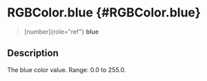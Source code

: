 RGBColor.blue {#RGBColor.blue}
=============

> [number]{role="ref"} **blue**

Description
-----------

The blue color value. Range: 0.0 to 255.0.
